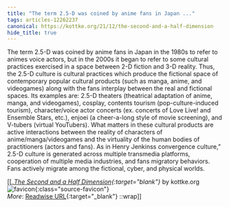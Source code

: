 ```yaml
---
title: "The term 2.5-D was coined by anime fans in Japan ..."
tags: articles-12262237
canonical: https://kottke.org/21/12/the-second-and-a-half-dimension
hide_title: true
---
```


The term 2.5-D was coined by anime fans in Japan in the 1980s to refer to animes voice actors, but in the 2000s it began to refer to some cultural practices exercised in a space between 2-D fiction and 3-D reality. Thus, the 2.5-D culture is cultural practices which produce the fictional space of contemporary popular cultural products (such as manga, anime, and videogames) along with the fans interplay between the real and fictional spaces. Its examples are: 2.5-D theaters (theatrical adaptation of anime, manga, and videogames), cosplay, contents tourism (pop-culture-induced tourism), character/voice actor concerts (ex. concerts of Love Live! and Ensemble Stars, etc.), enjoei (a cheer-a-long style of movie screening), and V-tubers (virtual YouTubers). What matters in these cultural products are active interactions between the reality of characters of anime/manga/videogames and the virtuality of the human bodies of practitioners (actors and fans). As in Henry Jenkinss convergence culture,” 2.5-D culture is generated across multiple transmedia platforms, cooperation of multiple media industries, and fans migratory behaviors. Fans actively migrate among the fictional, cyber, and physical worlds.


[[<cite>_[The Second and a Half Dimension](https://kottke.org/21/12/the-second-and-a-half-dimension){:target="_blank"}_</cite> by kottke.org ![favicon](https://s2.googleusercontent.com/s2/favicons?domain=kottke.org){:class="source-favicon"}<br>
_More_: [Readwise URL](https://readwise.io/open/258237035){:target="_blank"}
::wrap]]